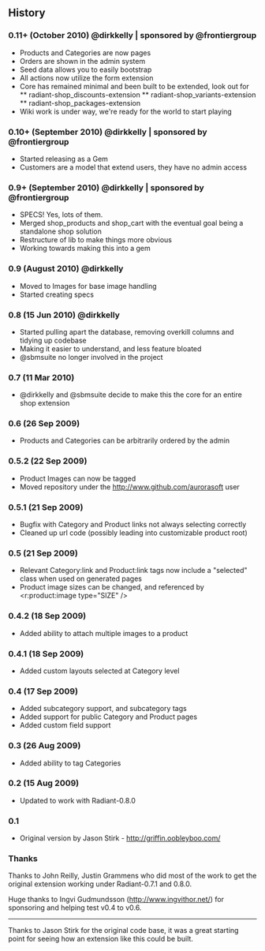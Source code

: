## History

### 0.11+ (October 2010) @dirkkelly | sponsored by @frontiergroup

* Products and Categories are now pages
* Orders are shown in the admin system
* Seed data allows you to easily bootstrap
* All actions now utilize the form extension
* Core has remained minimal and been built to be extended, look out for
** radiant-shop_discounts-extension
** radiant-shop_variants-extension
** radiant-shop_packages-extension
* Wiki work is under way, we're ready for the world to start playing

### 0.10+ (September 2010) @dirkkelly | sponsored by @frontiergroup

* Started releasing as a Gem
* Customers are a model that extend users, they have no admin access

### 0.9+ (September 2010) @dirkkelly | sponsored by @frontiergroup

* SPECS! Yes, lots of them.
* Merged shop_products and shop_cart with the eventual goal being a standalone shop solution
* Restructure of lib to make things more obvious
* Working towards making this into a gem

### 0.9 (August 2010) @dirkkelly

* Moved to Images for base image handling
* Started creating specs

### 0.8 (15 Jun 2010) @dirkkelly

* Started pulling apart the database, removing overkill columns and tidying up codebase
* Making it easier to understand, and less feature bloated
* @sbmsuite no longer involved in the project

### 0.7 (11 Mar 2010)

* @dirkkelly and @sbmsuite decide to make this the core for an entire shop extension

### 0.6 (26 Sep 2009)

* Products and Categories can be arbitrarily ordered by the admin

### 0.5.2 (22 Sep 2009)

* Product Images can now be tagged
* Moved repository under the http://www.github.com/aurorasoft user

### 0.5.1 (21 Sep 2009)

* Bugfix with Category and Product links not always selecting correctly
* Cleaned up url code (possibly leading into customizable product root)

### 0.5 (21 Sep 2009)

* Relevant Category:link and Product:link tags now include a "selected" class when used on generated pages
* Product image sizes can be changed, and referenced by <r:product:image type="SIZE" />

### 0.4.2 (18 Sep 2009)

* Added ability to attach multiple images to a product

### 0.4.1 (18 Sep 2009)

* Added custom layouts selected at Category level

### 0.4 (17 Sep 2009)

* Added subcategory support, and subcategory tags
* Added support for public Category and Product pages
* Added custom field support

### 0.3 (26 Aug 2009)

* Added ability to tag Categories

### 0.2 (15 Aug 2009)

* Updated to work with Radiant-0.8.0

### 0.1

* Original version by Jason Stirk - http://griffin.oobleyboo.com/

### Thanks

Thanks to John Reilly, Justin Grammens who did most of the work to get the original extension working under Radiant-0.7.1 and 0.8.0.

Huge thanks to Ingvi Gudmundsson (http://www.ingvithor.net/) for sponsoring and helping test v0.4 to v0.6.

----

Thanks to Jason Stirk for the original code base, it was a great starting point for seeing how an extension like this could be built.